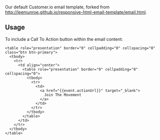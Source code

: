 Our default Customer.io email template, forked from http://leemunroe.github.io/responsive-html-email-template/email.html.

## Usage

To include a Call To Action button within the email content:

```
<table role="presentation" border="0" cellpadding="0" cellspacing="0" class="btn btn-primary">
  <tbody>
    <tr>
      <td align="center">
        <table role="presentation" border="0" cellpadding="0" cellspacing="0">
          <tbody>
            <tr>
              <td>
                <a href="{{event.actionUrl}}" target="_blank">
                  Join The Movement
                </a>
              </td>
            </tr>
          </tbody>
        </table>
      </td>
    </tr>
  </tbody>
</table>
```
